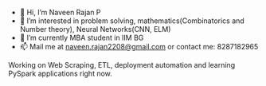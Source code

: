 - 👋 Hi, I’m Naveen Rajan P
- 👀 I’m interested in problem solving, mathematics(Combinatorics and Number theory), Neural Networks(CNN, ELM)
- 🌱 I’m currently MBA student in IIM BG
- 📫 Mail me at naveen.rajan2208@gmail.com or contact me: 8287182965

Working on Web Scraping, ETL, deployment automation and learning PySpark applications right now.
